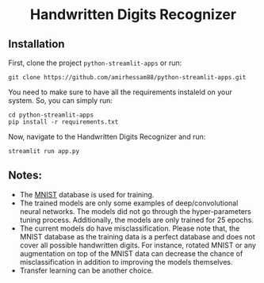 <h1 align="center">
    Handwritten Digits Recognizer
</h1>


## Installation

First, clone the project `python-streamlit-apps` or run:

```
git clone https://github.com/amirhessam88/python-streamlit-apps.git
```

You need to make sure to have all the requirements instaleld on your system. So, you can simply run:

```
cd python-streamlit-apps
pip install -r requirements.txt 
```

Now, navigate to the Handwritten Digits Recognizer and run:

```
streamlit run app.py
```

## Notes:
- The [MNIST](http://yann.lecun.com/exdb/mnist/) database is used for training.
- The trained models are only some examples of deep/convolutional neural networks. The models did not go through the hyper-parameters tuning process. Additionally, the models are only trained for 25 epochs.
- The current models do have misclassification. Please note that, the MNIST database as the training data is a perfect database and does not cover all possible handwritten digits. For instance, rotated MNIST or any augmentation on top of the MNIST data can decrease the chance of misclassification in addition to improving the models themselves.
- Transfer learning can be another choice.
